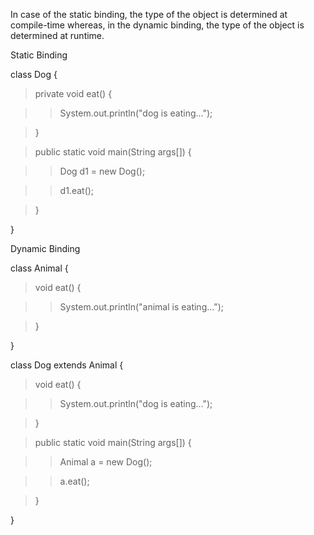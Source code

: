 In case of the static binding, the type of the object is determined at
compile-time whereas, in the dynamic binding, the type of the object is
determined at runtime.

Static Binding

class Dog {

> private void eat() {

> > System.out.println(\"dog is eating\...\");

> }

> public static void main(String args\[\]) {

> > Dog d1 = new Dog();

> > d1.eat();

> }

}

Dynamic Binding

class Animal {

> void eat() {

> > System.out.println(\"animal is eating\...\");

> }

}

class Dog extends Animal {

> void eat() {

> > System.out.println(\"dog is eating\...\");

> }

> public static void main(String args\[\]) {

> > Animal a = new Dog();

> > a.eat();

> }

}